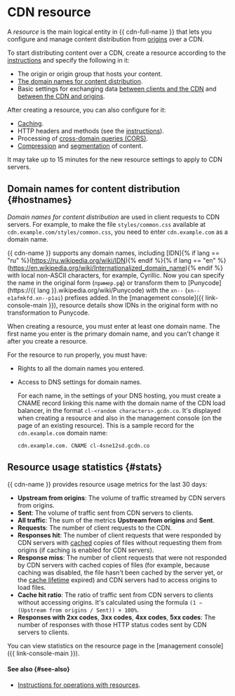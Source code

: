# CDN resource

A _resource_ is the main logical entity in {{ cdn-full-name }} that lets you configure and manage content distribution from [origins](origins.md) over a CDN.

To start distributing content over a CDN, create a resource according to the [instructions](../operations/resources/create-resource.md) and specify the following in it:

* The origin or origin group that hosts your content.
* [The domain names for content distribution](#hostnames).
* Basic settings for exchanging data [between clients and the CDN](clients-to-servers.md) and [between the CDN and origins](servers-to-origins.md).

After creating a resource, you can also configure for it:

* [Caching](caching.md).
* HTTP headers and methods (see the [instructions](../operations/resources/configure-http.md)).
* Processing of [cross-domain queries (CORS)](cors.md).
* [Compression](compression.md) and [segmentation](slicing.md) of content.

It may take up to 15 minutes for the new resource settings to apply to CDN servers.

## Domain names for content distribution {#hostnames}

_Domain names for content distribution_ are used in client requests to CDN servers. For example, to make the file `styles/common.css` available at `cdn.example.com/styles/common.css`, you need to enter `cdn.example.com` as a domain name.

{{ cdn-name }} supports any domain names, including [IDN]{% if lang == "ru" %}(https://ru.wikipedia.org/wiki/IDN){% endif %}{% if lang == "en" %}(https://en.wikipedia.org/wiki/Internationalized_domain_name){% endif %} with local non-ASCII characters, for example, Cyrillic. Now you can specify the name in the original form (`пример.рф`) or transform them to [Punycode](https://{{ lang }}.wikipedia.org/wiki/Punycode) with the `xn--` (`xn--e1afmkfd.xn--p1ai`) prefixes added. In the [management console]({{ link-console-main }}), resource details show IDNs in the original form with no transformation to Punycode.

When creating a resource, you must enter at least one domain name. The first name you enter is the primary domain name, and you can't change it after you create a resource.

For the resource to run properly, you must have:

* Rights to all the domain names you entered.
* Access to DNS settings for domain names.

  For each name, in the settings of your DNS hosting, you must create a CNAME record linking this name with the domain name of the CDN load balancer, in the format `cl-<random characters>.gcdn.co`. It's displayed when creating a resource and also in the management console (on the page of an existing resource). This is a sample record for the `cdn.example.com` domain name:

  ```
  cdn.example.com. CNAME cl-4sne12sd.gcdn.co
  ```

## Resource usage statistics {#stats}

{{ cdn-name }} provides resource usage metrics for the last 30 days:

* **Upstream from origins**: The volume of traffic streamed by CDN servers from origins.
* **Sent**: The volume of traffic sent from CDN servers to clients.
* **All traffic**: The sum of the metrics **Upstream from origins** and **Sent**.
* **Requests**: The number of client requests to the CDN.
* **Responses hit**: The number of client requests that were responded by CDN servers with [cached](caching.md) copies of files without requesting them from origins (if caching is enabled for CDN servers).
* **Response miss**: The number of client requests that were not responded by CDN servers with cached copies of files (for example, because caching was disabled, the file hasn't been cached by the server yet, or the [cache lifetime](caching.md#server-side-cache-age) expired) and CDN servers had to access origins to load files.
* **Cache hit ratio**: The ratio of traffic sent from CDN servers to clients without accessing origins. It's calculated using the formula `(1 − (Upstream from origins / Sent)) × 100%`.
* **Responses with 2xx codes**, **3xx codes**, **4xx codes**, **5xx codes**: The number of responses with those HTTP status codes sent by CDN servers to clients.

You can view statistics on the resource page in the [management console]({{ link-console-main }}).

#### See also {#see-also}

* [Instructions for operations with resources](../operations/index.md#resources).